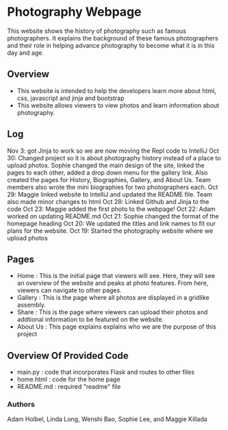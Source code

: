 # Photography Webpage
This website shows the history of photography such as famous photographers. It explains the background of these famous photographers and their role in helping advance photography to become what it is in this day and age.

## Overview
- This website is intended to help the developers learn more about html, css, javascript and jinja and bootstrap
- This website allows viewers to view photos and learn information about photography.

## Log
Nov 3:  got Jinja to work so we are now moving the Repl code to IntelliJ
Oct 30: Changed project so it is about photography history instead of a place to upload photos. Sophie changed the main design of the site, linked the pages to each other, added a drop down menu for the gallery link. Also created the pages for History, Biographies, Gallery, and About Us. Team members also wrote the mini biographies for two photographers each.
Oct 29: Maggie linked website to IntelliJ and updated the README file. Team also made minor changes to html
Oct 28: Linked Github and Jinja to the code
Oct 23: Maggie added the first photo to the webpage!
Oct 22: Adam worked on updating README.md
Oct 21: Sophie changed the format of the homepage heading
Oct 20: We updated the titles and link names to fit our plans for the website.
Oct 19: Started the photography website where we upload photos

## Pages
- Home : This is the initial page that viewers will see. Here, they will see an overview of the website and peaks at photo features. From here, viewers can navigate to other pages.
- Gallery : This is the page where all photos are displayed in a gridlike assembly.
- Share : This is the page where viewers can upload their photos and addtional information to be featured on the website.
- About Us : This page explains explains who we are the purpose of this project

## Overview Of Provided Code
- main.py : code that incorporates Flask and routes to other files
- home.html : code for the home page
- README.md : required "readme" file

### Authors
Adam Holbel, Linda Long, Wenshi Bao, Sophie Lee, and Maggie Killada